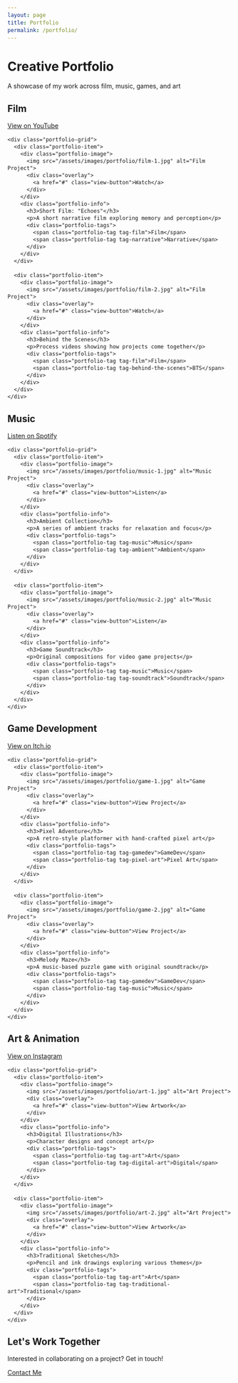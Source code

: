```yaml
---
layout: page
title: Portfolio
permalink: /portfolio/
---
```


<div class="portfolio-page">
  <div class="portfolio-header">
    <h1>Creative Portfolio</h1>
    <p class="subtitle">A showcase of my work across film, music, games, and art</p>
  </div>
  <!-- Film Section -->
  <section class="portfolio-section" id="film">
    <div class="section-header">
      <h2>Film</h2>
      <a href="https://www.youtube.com/@SolarSproutFilms" class="platform-link" target="_blank">
        <i class="fab fa-youtube"></i> View on YouTube
      </a>
    </div>
    
    <div class="portfolio-grid">
      <div class="portfolio-item">
        <div class="portfolio-image">
          <img src="/assets/images/portfolio/film-1.jpg" alt="Film Project">
          <div class="overlay">
            <a href="#" class="view-button">Watch</a>
          </div>
        </div>
        <div class="portfolio-info">
          <h3>Short Film: "Echoes"</h3>
          <p>A short narrative film exploring memory and perception</p>
          <div class="portfolio-tags">
            <span class="portfolio-tag tag-film">Film</span>
            <span class="portfolio-tag tag-narrative">Narrative</span>
          </div>
        </div>
      </div>
      
      <div class="portfolio-item">
        <div class="portfolio-image">
          <img src="/assets/images/portfolio/film-2.jpg" alt="Film Project">
          <div class="overlay">
            <a href="#" class="view-button">Watch</a>
          </div>
        </div>
        <div class="portfolio-info">
          <h3>Behind the Scenes</h3>
          <p>Process videos showing how projects come together</p>
          <div class="portfolio-tags">
            <span class="portfolio-tag tag-film">Film</span>
            <span class="portfolio-tag tag-behind-the-scenes">BTS</span>
          </div>
        </div>
      </div>
    </div>
  </section>

  <!-- Music Section -->
  <section class="portfolio-section" id="music">
    <div class="section-header">
      <h2>Music</h2>
      <a href="https://spotify.com/" class="platform-link" target="_blank">
        <i class="fab fa-spotify"></i> Listen on Spotify
      </a>
    </div>
    
    <div class="portfolio-grid">
      <div class="portfolio-item">
        <div class="portfolio-image">
          <img src="/assets/images/portfolio/music-1.jpg" alt="Music Project">
          <div class="overlay">
            <a href="#" class="view-button">Listen</a>
          </div>
        </div>
        <div class="portfolio-info">
          <h3>Ambient Collection</h3>
          <p>A series of ambient tracks for relaxation and focus</p>
          <div class="portfolio-tags">
            <span class="portfolio-tag tag-music">Music</span>
            <span class="portfolio-tag tag-ambient">Ambient</span>
          </div>
        </div>
      </div>
      
      <div class="portfolio-item">
        <div class="portfolio-image">
          <img src="/assets/images/portfolio/music-2.jpg" alt="Music Project">
          <div class="overlay">
            <a href="#" class="view-button">Listen</a>
          </div>
        </div>
        <div class="portfolio-info">
          <h3>Game Soundtrack</h3>
          <p>Original compositions for video game projects</p>
          <div class="portfolio-tags">
            <span class="portfolio-tag tag-music">Music</span>
            <span class="portfolio-tag tag-soundtrack">Soundtrack</span>
          </div>
        </div>
      </div>
    </div>
  </section>
  
  <!-- Game Development Section -->
  <section class="portfolio-section" id="gamedev">
    <div class="section-header">
      <h2>Game Development</h2>
      <a href="https://itch.io/" class="platform-link" target="_blank">
        <i class="fab fa-itch-io"></i> View on Itch.io
      </a>
    </div>
    
    <div class="portfolio-grid">
      <div class="portfolio-item">
        <div class="portfolio-image">
          <img src="/assets/images/portfolio/game-1.jpg" alt="Game Project">
          <div class="overlay">
            <a href="#" class="view-button">View Project</a>
          </div>
        </div>
        <div class="portfolio-info">
          <h3>Pixel Adventure</h3>
          <p>A retro-style platformer with hand-crafted pixel art</p>
          <div class="portfolio-tags">
            <span class="portfolio-tag tag-gamedev">GameDev</span>
            <span class="portfolio-tag tag-pixel-art">Pixel Art</span>
          </div>
        </div>
      </div>
      
      <div class="portfolio-item">
        <div class="portfolio-image">
          <img src="/assets/images/portfolio/game-2.jpg" alt="Game Project">
          <div class="overlay">
            <a href="#" class="view-button">View Project</a>
          </div>
        </div>
        <div class="portfolio-info">
          <h3>Melody Maze</h3>
          <p>A music-based puzzle game with original soundtrack</p>
          <div class="portfolio-tags">
            <span class="portfolio-tag tag-gamedev">GameDev</span>
            <span class="portfolio-tag tag-music">Music</span>
          </div>
        </div>
      </div>
    </div>
  </section>
  
  <!-- Art Section -->
  <section class="portfolio-section" id="art">
    <div class="section-header">
      <h2>Art & Animation</h2>
      <a href="https://instagram.com/" class="platform-link" target="_blank">
        <i class="fab fa-instagram"></i> View on Instagram
      </a>
    </div>
    
    <div class="portfolio-grid">
      <div class="portfolio-item">
        <div class="portfolio-image">
          <img src="/assets/images/portfolio/art-1.jpg" alt="Art Project">
          <div class="overlay">
            <a href="#" class="view-button">View Artwork</a>
          </div>
        </div>
        <div class="portfolio-info">
          <h3>Digital Illustrations</h3>
          <p>Character designs and concept art</p>
          <div class="portfolio-tags">
            <span class="portfolio-tag tag-art">Art</span>
            <span class="portfolio-tag tag-digital-art">Digital</span>
          </div>
        </div>
      </div>
      
      <div class="portfolio-item">
        <div class="portfolio-image">
          <img src="/assets/images/portfolio/art-2.jpg" alt="Art Project">
          <div class="overlay">
            <a href="#" class="view-button">View Artwork</a>
          </div>
        </div>
        <div class="portfolio-info">
          <h3>Traditional Sketches</h3>
          <p>Pencil and ink drawings exploring various themes</p>
          <div class="portfolio-tags">
            <span class="portfolio-tag tag-art">Art</span>
            <span class="portfolio-tag tag-traditional-art">Traditional</span>
          </div>
        </div>
      </div>
    </div>
  </section>
  
  <!-- Contact Section -->
  <section class="contact-section">
    <h2>Let's Work Together</h2>
    <p>Interested in collaborating on a project? Get in touch!</p>
    <a href="/about#contact" class="contact-button">Contact Me</a>
  </section>
</div>
